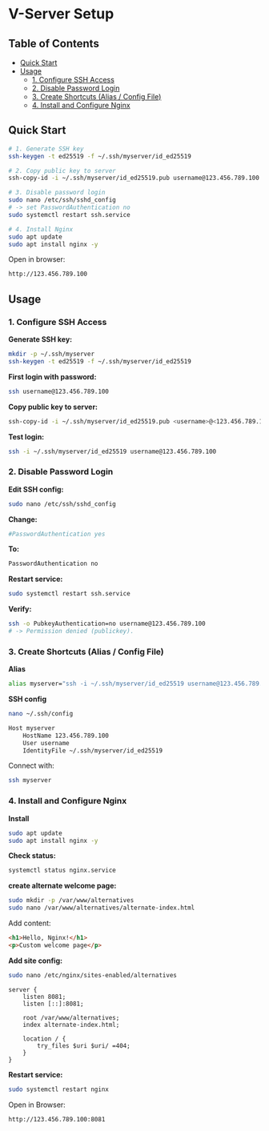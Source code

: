 # V-Server Setup

## Table of Contents

- [Quick Start](#quick-start)
- [Usage](#usage)
  - [1. Configure SSH Access](#1-configure-ssh-access)
  - [2. Disable Password Login](#2-disable-password-login)
  - [3. Create Shortcuts (Alias / Config File)](#3-create-shortcuts-alias--config-file)
  - [4. Install and Configure Nginx](#4-install-and-configure-nginx)


## Quick Start


```bash
# 1. Generate SSH key
ssh-keygen -t ed25519 -f ~/.ssh/myserver/id_ed25519

# 2. Copy public key to server
ssh-copy-id -i ~/.ssh/myserver/id_ed25519.pub username@123.456.789.100

# 3. Disable password login
sudo nano /etc/ssh/sshd_config
# -> set PasswordAuthentication no
sudo systemctl restart ssh.service

# 4. Install Nginx
sudo apt update
sudo apt install nginx -y
```

Open in browser:
```bash
http://123.456.789.100
```


## Usage

### 1. Configure SSH Access

**Generate SSH key:**
```bash
mkdir -p ~/.ssh/myserver
ssh-keygen -t ed25519 -f ~/.ssh/myserver/id_ed25519
```

**First login with password:**
```bash
ssh username@123.456.789.100
```

**Copy public key to server:**
```bash
ssh-copy-id -i ~/.ssh/myserver/id_ed25519.pub <username>@<123.456.789.100>
```

**Test login:**
```bash
ssh -i ~/.ssh/myserver/id_ed25519 username@123.456.789.100
```


### 2. Disable Password Login

**Edit SSH config:**
```bash
sudo nano /etc/ssh/sshd_config
```

**Change:**
```bash
#PasswordAuthentication yes
```

**To:**
```bash
PasswordAuthentication no
```

**Restart service:**
```bash
sudo systemctl restart ssh.service
```

**Verify:**
```bash
ssh -o PubkeyAuthentication=no username@123.456.789.100
# -> Permission denied (publickey).
```

### 3. Create Shortcuts (Alias / Config File)

**Alias**
```bash
alias myserver="ssh -i ~/.ssh/myserver/id_ed25519 username@123.456.789.100"
```

**SSH config**
```bash
nano ~/.ssh/config
```

```bash
Host myserver
    HostName 123.456.789.100
    User username
    IdentityFile ~/.ssh/myserver/id_ed25519
```

Connect with:
```bash
ssh myserver
```

### 4. Install and Configure Nginx

**Install**
```bash
sudo apt update
sudo apt install nginx -y
```

**Check status:**
```bash
systemctl status nginx.service
```

**create alternate welcome page:**
```bash
sudo mkdir -p /var/www/alternatives
sudo nano /var/www/alternatives/alternate-index.html
```

Add content:
```html
<h1>Hello, Nginx!</h1>
<p>Custom welcome page</p>
```

**Add site config:**
```bash
sudo nano /etc/nginx/sites-enabled/alternatives
```

```nginx
server {
    listen 8081;
    listen [::]:8081;

    root /var/www/alternatives;
    index alternate-index.html;

    location / {
        try_files $uri $uri/ =404;
    }
}
```

**Restart service:**
```bash
sudo systemctl restart nginx
```

Open in Browser:
```url
http://123.456.789.100:8081
```



